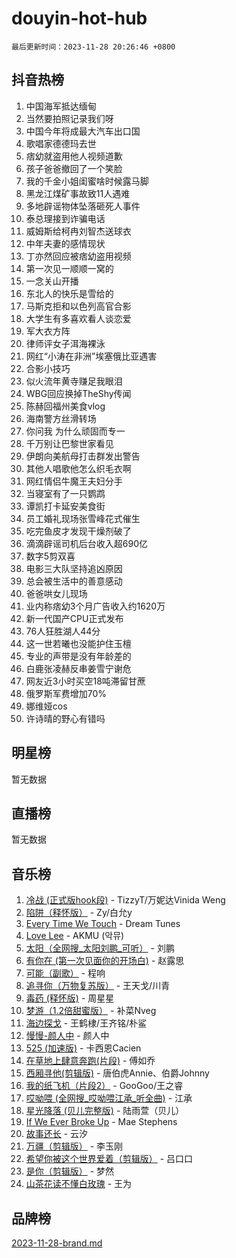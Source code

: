 # douyin-hot-hub

`最后更新时间：2023-11-28 20:26:46 +0800`

## 抖音热榜

1. 中国海军抵达缅甸
1. 当然要拍照记录我们呀
1. 中国今年将成最大汽车出口国
1. 歌唱家德德玛去世
1. 痞幼就盗用他人视频道歉
1. 孩子爸爸撤回了一个笑脸
1. 我的千金小姐闺蜜啥时候露马脚
1. 黑龙江煤矿事故致11人遇难
1. 多地辟谣物体坠落砸死人事件
1. 泰总理接到诈骗电话
1. 威姆斯给柯冉刘智杰送球衣
1. 中年夫妻的感情现状
1. 丁亦然回应被痞幼盗用视频
1. 第一次见一顺顺一窝的
1. 一念关山开播
1. 东北人的快乐是雪给的
1. 马斯克拒和以色列高官合影
1. 大学生有多喜欢看人谈恋爱
1. 军大衣方阵
1. 律师评女子洱海裸泳
1. 网红“小涛在非洲”埃塞俄比亚遇害
1. 合影小技巧
1. 似火流年黄寺赚足我眼泪
1. WBG回应换掉TheShy传闻
1. 陈赫回福州美食vlog
1. 海南警方丝滑转场
1. 你问我 为什么顽固而专一
1. 千万别让巴黎世家看见
1. 伊朗向美航母打击群发出警告
1. 其他人唱歌他怎么织毛衣啊
1. 网红情侣牛魔王夫妇分手
1. 当寝室有了一只鹦鹉
1. 谭凯打卡延安美食街
1. 员工婚礼现场张雪峰花式催生
1. 吃完鱼皮才发现干燥剂破了
1. 滴滴辟谣司机后台收入超690亿
1. 数字5剪双喜
1. 电影三大队坚持追凶原因
1. 总会被生活中的善意感动
1. 爸爸哄女儿现场
1. 业内称痞幼3个月广告收入约1620万
1. 新一代国产CPU正式发布
1. 76人狂胜湖人44分
1. 这一世若曦也没能护住玉檀
1. 专业的声带是没有年龄差的
1. 白鹿张凌赫反串姜雪宁谢危
1. 网友近3小时买空18吨滞留甘蔗
1. 俄罗斯军费增加70%
1. 娜维娅cos
1. 许诗晴的野心有错吗

## 明星榜

暂无数据

## 直播榜

暂无数据

## 音乐榜

1. [冷战 (正式版hook段)](https://sf6-cdn-tos.douyinstatic.com/obj/tos-cn-ve-2774/oMuEoiBasWApEMVDgNiI8VAByNmwo5J0pyf8Yx) - TizzyT/万妮达Vinida Weng
1. [陷阱（释怀版）](https://sf3-cdn-tos.douyinstatic.com/obj/tos-cn-ve-2774/oE8C21LeZrzKLDFfQYgMzx4GAIHageG5IzayY7) - Zy/白允y
1. [Every Time We Touch](https://sf3-cdn-tos.douyinstatic.com/obj/tos-cn-ve-2774/ogN6lUKQeBBfEVhIOMikG1CcJjugxk1tztZyhP) - Dream Tunes
1. [Love Lee](https://sf6-cdn-tos.douyinstatic.com/obj/tos-cn-ve-2774/o05GbkJGbCBTdDnMtB0fwOYgkeZp23vrWQDQBS) - AKMU (악뮤)
1. [太阳（全网搜_太阳刘鹏_可听）](https://sf6-cdn-tos.douyinstatic.com/obj/tos-cn-ve-2774/ogWbyIQnlBFImVbeDocRdCIYtBHlbJXgfZMvgz) - 刘鹏
1. [有你在 (第一次见面你的开场白)](https://sf6-cdn-tos.douyinstatic.com/obj/tos-cn-ve-2774/oAthrQ3ClJBfI57uBoFEgNDYtNCZ0TSYQQfxQ0) - 赵露思
1. [可能（副歌）](https://sf6-cdn-tos.douyinstatic.com/obj/tos-cn-ve-2774/cde1731888894259b333569393c2fb51) - 程响
1. [追寻你（万物复苏版）](https://sf6-cdn-tos.douyinstatic.com/obj/tos-cn-ve-2774/oYeAZJsbjIDit9APmBg8u6uDUQnHmoCf3gbo74) - 王天戈/川青
1. [毒药 (释怀版)](https://sf3-cdn-tos.douyinstatic.com/obj/tos-cn-ve-2774/oYILMEAzspdZBIzy4frJNB8ZHPHWAhiwowd4Ad) - 周星星
1. [梦游（1.2倍甜蜜版）](https://sf6-cdn-tos.douyinstatic.com/obj/tos-cn-ve-2774/o4gyAUm8hwufoEABmwVIiQtHsFuGzAEEWtNMzo) - 补菜Nveg
1. [海边探戈](https://sf6-cdn-tos.douyinstatic.com/obj/tos-cn-ve-2774/os9gE0VQCGqt6VQkZDyBBYvfSDY0QFe3vVmubn) - 王鹤棣/王齐铭/朴鲨
1. [慢慢-颜人中](https://sf3-cdn-tos.douyinstatic.com/obj/tos-cn-ve-2774/ocjHNfBXdBxQNC8ZGAeoLMFTUgtBg8bkExunDC) - 颜人中
1. [525 (加速版)](https://sf3-cdn-tos.douyinstatic.com/obj/tos-cn-ve-2774/oIfKCtqfDyP8Vc9FpAPgWMyezT6LnDT1abRwGg) - 卡西恩Cacien
1. [在草地上肆意奔跑(片段)](https://sf3-cdn-tos.douyinstatic.com/obj/tos-cn-ve-2774/8831d494742f45dabdfa8adb8b817259) - 傅如乔
1. [西厢寻他(剪辑版)](https://sf3-cdn-tos.douyinstatic.com/obj/tos-cn-ve-2774/oUsAVfAQKlRNxEv5qxvIB8o5qmIWUcXbzJKJhw) - 唐伯虎Annie、伯爵Johnny
1. [我的纸飞机（片段2）](https://sf3-cdn-tos.douyinstatic.com/obj/tos-cn-ve-2774/oM2ZrKcg2CD5AeRB2gkeXOFB1IxAGJdZPazYHf) - GooGoo/王之睿
1. [哎呦喂 (全网搜_哎呦喂江承_听全曲)](https://sf6-cdn-tos.douyinstatic.com/obj/tos-cn-ve-2774/o0uEo63ECfIFdmwKF5HMzF1FCfItHEagDDeCAL) - 江承
1. [星光降落 (贝儿完整版)](https://sf6-cdn-tos.douyinstatic.com/obj/tos-cn-ve-2774/okwB9hAwyAtsFFkFBzAX1hOOfQuIoMNs0W2Mwr) - 陆雨萱（贝儿）
1. [If We Ever Broke Up](https://sf6-cdn-tos.douyinstatic.com/obj/tos-cn-ve-2774/o8onj5HDk0ImtBmO0URBfeyCDXQJMYkQ1gb8Zy) - Mae Stephens
1. [故事还长](https://sf3-cdn-tos.douyinstatic.com/obj/tos-cn-ve-2774/30a26758c8594f0ab81ac675c33ee2c5) - 云汐
1. [万疆（剪辑版）](https://sf3-cdn-tos.douyinstatic.com/obj/tos-cn-ve-2774/ooG7oVgFlDTelKCjCsTTobQvbdtj1BBQXnfZd8) - 李玉刚
1. [希望你被这个世界爱着（剪辑版）](https://sf3-cdn-tos.douyinstatic.com/obj/tos-cn-ve-2774/oo4H3BfEygN7l7bQaMBOZHCQ1eI4FqtED5skQ2) - 吕口口
1. [是你（剪辑版）](https://sf3-cdn-tos.douyinstatic.com/obj/tos-cn-ve-2774/46019dae783c4c969944217fe1cfafc4) - 梦然
1. [山茶花读不懂白玫瑰](https://sf6-cdn-tos.douyinstatic.com/obj/tos-cn-ve-2774/osfn8B7DktrRHEPJgPCfDbw7QDQEkwC16BxZg9) - 王为

## 品牌榜

[2023-11-28-brand.md](2023-11-28-brand.md)
